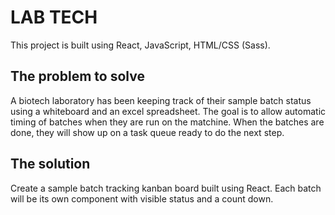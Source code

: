 # LAB TECH

This project is built using React, JavaScript, HTML/CSS (Sass). 

## The problem to solve

A biotech laboratory has been keeping track of their sample batch status using a whiteboard and an excel spreadsheet. The goal is to allow automatic timing of batches when they are run on the matchine. When the batches are done, they will show up on a task queue ready to do the next step.

## The solution

Create a sample batch tracking kanban board built using React. Each batch will be its own component with visible status and a count down.

